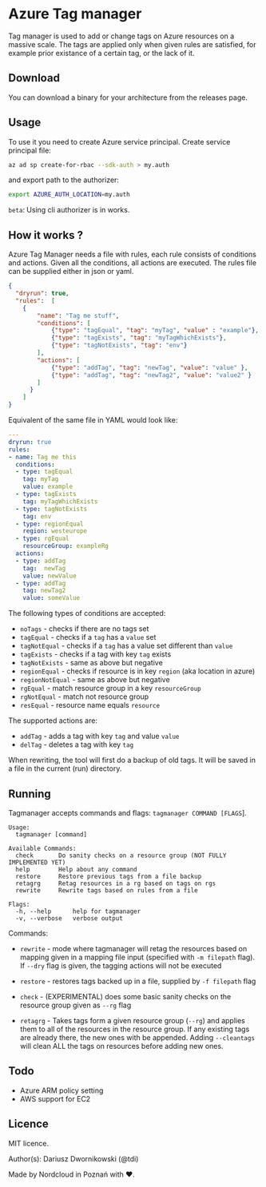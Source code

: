 # Azure Tag manager 

Tag manager is used to add or change tags on Azure resources on a massive scale. The tags are applied only when given rules are satisfied, for example prior existance of a certain tag, or the lack of it. 

## Download

You can download a binary for your architecture from the releases page. 

## Usage

To use it you need to create Azure service principal. Create service principal file:

```bash
az ad sp create-for-rbac --sdk-auth > my.auth
```
and export path to the authorizer:

```bash
export AZURE_AUTH_LOCATION=my.auth
```

`beta`: Using cli authorizer is in works.

## How it works ?

Azure Tag Manager needs a file with rules, each rule consists of conditions and actions. Given all the conditions, all actions are executed. The rules file can be supplied either in json or yaml. 

```json
{
  "dryrun": true,
  "rules":  [
    {
        "name": "Tag me stuff", 
        "conditions": [
            {"type": "tagEqual", "tag": "myTag", "value" : "example"},
            {"type": "tagExists", "tag": "myTagWhichExists"},
            {"type": "tagNotExists", "tag": "env"}
        ], 
        "actions": [
            {"type": "addTag", "tag": "newTag", "value": "value" },
            {"type": "addTag", "tag": "newTag2", "value": "value2" }
        ]
      }
    ]
}
```

Equivalent of the same file in YAML would look like:

```YAML
---
dryrun: true
rules:
- name: Tag me this
  conditions:
  - type: tagEqual
    tag: myTag
    value: example
  - type: tagExists
    tag: myTagWhichExists
  - type: tagNotExists
    tag: env
  - type: regionEqual
    region: westeurope
  - type: rgEqual
    resourceGroup: exampleRg
  actions:
  - type: addTag
    tag:  newTag
    value: newValue
  - type: addTag
    tag: newTag2
    value: someValue
```

The following types of conditions are accepted:

* `noTags` - checks if there are no tags set 
* `tagEqual` - checks if a `tag` has a `value` set 
* `tagNotEqual` - checks if a `tag` has a value set different than `value` 
* `tagExists` - checks if a tag with key `tag` exists
* `tagNotExists` - same as above but negative
* `regionEqual` - checks if resource is in key `region` (aka location in azure)
* `regionNotEqual` - same as above but negative
* `rgEqual` - match resource group in a key `resourceGroup`
* `rgNotEqual` - match not resource group
* `resEqual` - resource name equals `resource` 

The supported actions are:

* `addTag` - adds a tag with key `tag` and value `value`
* `delTag` - deletes a tag with key `tag`

When rewriting, the tool will first do a backup of old tags. It will be saved in a file in the current (run) directory. 

## Running 

Tagmanager accepts commands and flags: `tagmanager COMMAND [FLAGS`]. 
```
Usage:
  tagmanager [command]

Available Commands:
  check       Do sanity checks on a resource group (NOT FULLY IMPLEMENTED YET)
  help        Help about any command
  restore     Restore previous tags from a file backup
  retagrg     Retag resources in a rg based on tags on rgs
  rewrite     Rewrite tags based on rules from a file

Flags:
  -h, --help      help for tagmanager
  -v, --verbose   verbose output
```

Commands:

* `rewrite` - mode where tagmanager will retag the resources based on mapping given in a mapping file input (specified with `-m filepath` flag). If `--dry` flag is given, the tagging actions will not be executed

* `restore` - restores tags backed up in a file, supplied by `-f filepath` flag

* `check` - (EXPERIMENTAL) does some basic sanity checks on the resource group given as `--rg` flag 

* `retagrg` - Takes tags form a given resource group (`--rg`) and applies them to all of the resources in the resource group. If any existing tags are already there, the new ones with be appended. Adding `--cleantags` will clean ALL the tags on resources before adding new ones. 

## Todo 

* Azure ARM policy setting 
* AWS support for EC2

## Licence 

MIT licence.

Author(s): Dariusz Dwornikowski (@tdi)

Made by Nordcloud in Poznań with ♥. 